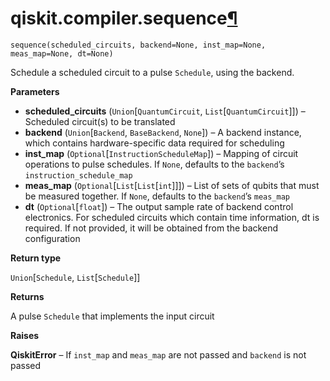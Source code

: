 # qiskit.compiler.sequence[¶](#qiskit-compiler-sequence "Permalink to this headline")

<span id="undefined" />

`sequence(scheduled_circuits, backend=None, inst_map=None, meas_map=None, dt=None)`

Schedule a scheduled circuit to a pulse `Schedule`, using the backend.

**Parameters**

*   **scheduled\_circuits** (`Union`\[`QuantumCircuit`, `List`\[`QuantumCircuit`]]) – Scheduled circuit(s) to be translated
*   **backend** (`Union`\[`Backend`, `BaseBackend`, `None`]) – A backend instance, which contains hardware-specific data required for scheduling
*   **inst\_map** (`Optional`\[`InstructionScheduleMap`]) – Mapping of circuit operations to pulse schedules. If `None`, defaults to the `backend`’s `instruction_schedule_map`
*   **meas\_map** (`Optional`\[`List`\[`List`\[`int`]]]) – List of sets of qubits that must be measured together. If `None`, defaults to the `backend`’s `meas_map`
*   **dt** (`Optional`\[`float`]) – The output sample rate of backend control electronics. For scheduled circuits which contain time information, dt is required. If not provided, it will be obtained from the backend configuration

**Return type**

`Union`\[`Schedule`, `List`\[`Schedule`]]

**Returns**

A pulse `Schedule` that implements the input circuit

**Raises**

**QiskitError** – If `inst_map` and `meas_map` are not passed and `backend` is not passed

